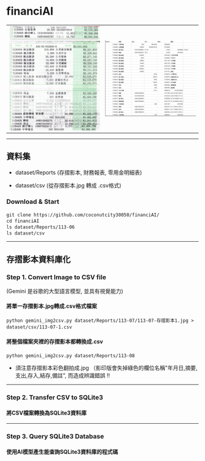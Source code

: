 # financiAI
<table>
<tr>
<td><img src="https://github.com/coconutcity30050/financiAI/blob/main/assets/113-04-passbook.png?raw=true"></td>
<td><img widht="50%" height="50%" src="https://github.com/coconutcity30050/financiAI/blob/main/assets/113-04-csv.png?raw=true"></td>
</tr>
</table>

---
## 資料集

* dataset/Reports (存摺影本, 財務報表, 零用金明細表)<br>

* dataset/csv (從存摺影本.jpg 轉成 .csv格式)<br>

### Download & Start
```
git clone https://github.com/coconutcity30050/financiAI/
cd financiAI
ls dataset/Reports/113-06
ls dataset/csv
```

---
## 存摺影本資料庫化

### Step 1. Convert Image to CSV file
(Gemini 是谷歌的大型語言模型, 並具有視覺能力)<br>

#### 將單一存摺影本.jpg轉成.csv格式檔案<br>

`python gemini_img2csv.py dataset/Reports/113-07/113-07-存摺影本1.jpg > dataset/csv/113-07-1.csv`<br>

#### 將整個檔案夾裡的存摺影本都轉換成.csv
`python gemini_img2csv.py dataset/Reports/113-08`<br>

* 須注意存摺影本彩色翻拍成.jpg （影印版會失掉綠色的欄位名稱"年月日,摘要,支出,存入,結存,備註", 而造成辨識錯誤 !!
  

---
### Step 2. Transfer CSV to SQLite3 
#### 將CSV檔案轉換為SQLite3資料庫<br>

---
### Step 3. Query SQLite3 Database
#### 使用AI模型產生能查詢SQLite3資料庫的程式碼

